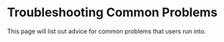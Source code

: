 # Troubleshooting Common Problems

This page will list out advice for common problems that users run into.